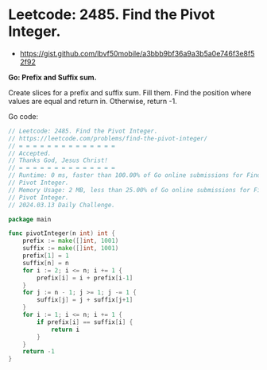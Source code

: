 # Leetcode: 2485. Find the Pivot Integer.

- https://gist.github.com/lbvf50mobile/a3bbb9bf36a9a3b5a0e746f3e8f52f92

**Go: Prefix and Suffix sum.**

Create slices for a prefix and suffix sum. Fill them. Find the position where
values are equal and return in. Otherwise, return -1.


Go code:
```Go
// Leetcode: 2485. Find the Pivot Integer.
// https://leetcode.com/problems/find-the-pivot-integer/
// = = = = = = = = = = = = = =
// Accepted.
// Thanks God, Jesus Christ!
// = = = = = = = = = = = = = =
// Runtime: 0 ms, faster than 100.00% of Go online submissions for Find the
// Pivot Integer.
// Memory Usage: 2 MB, less than 25.00% of Go online submissions for Find the
// Pivot Integer.
// 2024.03.13 Daily Challenge.

package main

func pivotInteger(n int) int {
	prefix := make([]int, 1001)
	suffix := make([]int, 1001)
	prefix[1] = 1
	suffix[n] = n
	for i := 2; i <= n; i += 1 {
		prefix[i] = i + prefix[i-1]
	}
	for j := n - 1; j >= 1; j -= 1 {
		suffix[j] = j + suffix[j+1]
	}
	for i := 1; i <= n; i += 1 {
		if prefix[i] == suffix[i] {
			return i
		}
	}
	return -1
}
```
